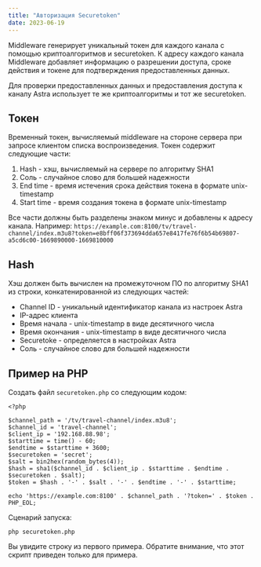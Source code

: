 ```yaml
---
title: "Авторизация Securetoken"
date: 2023-06-19
---
```


Middleware генерирует уникальный токен для каждого канала с помощью криптоалгоритмов и securetoken. К адресу каждого канала Middleware добавляет информацию о разрешении доступа, сроке действия и токене для подтверждения предоставленных данных.

Для проверки предоставленных данных и предоставления доступа к каналу Astra использует те же криптоалгоритмы и тот же securetoken.

## Токен[](https://help.cesbo.com/astra/delivery/http-hls-auth/securetoken#token)

Временный токен, вычисляемый middleware на стороне сервера при запросе клиентом списка воспроизведения. Токен содержит следующие части:

1. Hash - хэш, вычисляемый на сервере по алгоритму SHA1
2. Соль - случайное слово для большей надежности
3. End time - время истечения срока действия токена в формате unix-timestamp
4. Start time - время создания токена в формате unix-timestamp

Все части должны быть разделены знаком минус и добавлены к адресу канала. Например: `https://example.com:8100/tv/travel-channel/index.m3u8?token=e8bff06f373694dda657e8417fe76f6b54b69807-a5cd6c00-1669890000-1669810000`

## Hash[](https://help.cesbo.com/astra/delivery/http-hls-auth/securetoken#hash)

Хэш должен быть вычислен на промежуточном ПО по алгоритму SHA1 из строки, конкатенированной из следующих частей:

- Channel ID - уникальный идентификатор канала из настроек Astra
- IP-адрес клиента
- Время начала - unix-timestamp в виде десятичного числа
- Время окончания - unix-timestamp в виде десятичного числа
- Securetoke - определяется в настройках Astra
- Соль - случайное слово для большей надежности

## Пример на PHP[](https://help.cesbo.com/astra/delivery/http-hls-auth/securetoken#example-on-php)

Создать файл `securetoken.php` со следующим кодом:

```
<?php

$channel_path = '/tv/travel-channel/index.m3u8';
$channel_id = 'travel-channel';
$client_ip = '192.168.88.98';
$starttime = time() - 60;
$endtime = $starttime + 3600;
$securetoken = 'secret';
$salt = bin2hex(random_bytes(4));
$hash = sha1($channel_id . $client_ip . $starttime . $endtime . $securetoken . $salt);
$token = $hash . '-' . $salt . '-' . $endtime . '-' . $starttime;

echo 'https://example.com:8100' . $channel_path . '?token=' . $token . PHP_EOL;
```

Сценарий запуска:

```
php securetoken.php
```

Вы увидите строку из первого примера. Обратите внимание, что этот скрипт приведен только для примера.
